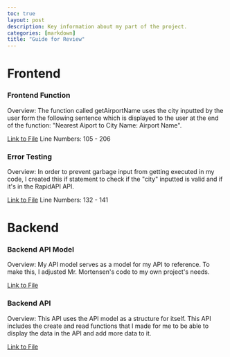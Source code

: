 ```yaml
---
toc: true
layout: post
description: Key information about my part of the project.
categories: [markdown]
title: "Guide for Review"
---
```


# Frontend

### Frontend Function

Overview: The function called getAirportName uses the city inputted by the user form the following sentence which is displayed to the user at the end of the function: "Nearest Aiport to City Name: Airport Name".

[Link to File](https://github.com/raunak2007/RECS-repo/blob/gh-pages/nearest_airport.md?plain=1)
Line Numbers: 105 - 206

### Error Testing

Overview: In order to prevent garbage input from getting executed in my code, I created this if statement to check if the "city" inputted is valid and if it's in the RapidAPI API.

[Link to File](https://github.com/raunak2007/RECS-repo/blob/gh-pages/nearest_airport.md?plain=1)
Line Numbers: 132 - 141

# Backend

### Backend API Model

Overview: My API model serves as a model for my API to reference. To make this, I adjusted Mr. Mortensen's code to my own project's needs.

[Link to File](https://github.com/EdwinKuttappi/farmersflask/blob/main/model/airportmodel.py)

### Backend API

Overview: This API uses the API model as a structure for itself. This API includes the create and read functions that I made for me to be able to display the data in the API and add more data to it.

[Link to File](https://github.com/EdwinKuttappi/farmersflask/blob/main/api/airport.py)
